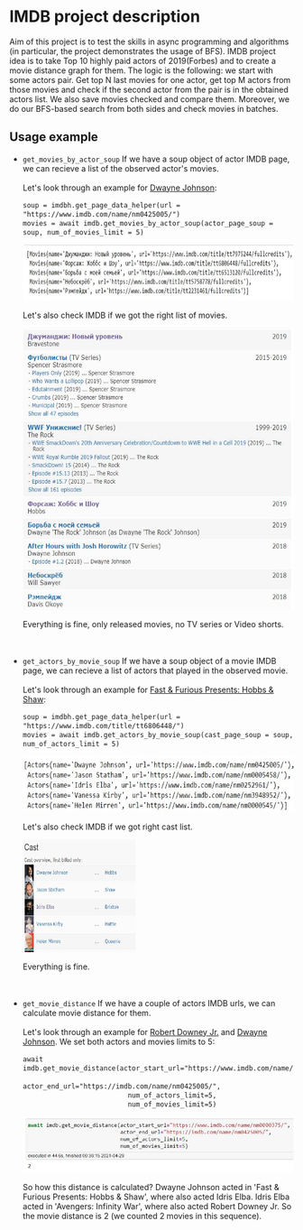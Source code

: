 # IMDB project description

Aim of this project is to test the skills in async programming and algorithms (in particular, the project demonstrates the usage of BFS).
IMDB project idea is to take Top 10 highly paid actors of 2019(Forbes) and to create a movie distance graph for them. 
The logic is the following: we start with some actors pair. Get top N last movies for one actor, get top M actors from those movies and check 
if the second actor from the pair is in the obtained actors list. We also save movies checked and compare them. 
Moreover, we do our BFS-based search from both sides and check movies in batches. 

## Usage example

 - `get_movies_by_actor_soup`
    If we have a soup object of actor IMDB page, we can recieve a list of the observed actor's movies. <br><br>
    Let's look through an example for [Dwayne Johnson](https://www.imdb.com/name/nm0425005/):
    ```
    soup = imdbh.get_page_data_helper(url = "https://www.imdb.com/name/nm0425005/")
    movies = await imdb.get_movies_by_actor_soup(actor_page_soup = soup, num_of_movies_limit = 5)
    ```
    <img src="dj_movies.JPG" alt="drawing" width="700" height="100"/> <br>

    Let's also check IMDB if we got the right list of movies.
    
    <img src="dj_movies_imdb.JPG" alt="drawing" width="500" height="500"/><br>
    
    Everything is fine, only released movies, no TV series or Video shorts.
    <br><br><br>

- `get_actors_by_movie_soup`
    If we have a soup object of a movie IMDB page, we can recieve a list of actors that played in the observed movie. <br><br>
    Let's look through an example for [Fast & Furious Presents: Hobbs & Shaw](https://www.imdb.com/title/tt6806448/):
    ```
    soup = imdbh.get_page_data_helper(url = "https://www.imdb.com/title/tt6806448/")
    movies = await imdb.get_actors_by_movie_soup(cast_page_soup = soup, num_of_actors_limit = 5)
    ```
    <img src="ff_actors.JPG" alt="drawing" width="700" height="100"/><br>

    Let's also check IMDB if we got right cast list.
    
    <img src="ff_actors_imdb.JPG" alt="drawing" width="200" height="200"/><br>
    
    Everything is fine.
    <br><br><br>

- `get_movie_distance`
    If we have a couple of actors IMDB urls, we can calculate movie distance for them. <br><br>
    Let's look through an example for [Robert Downey Jr.](https://www.imdb.com/title/nm0000375/) and [Dwayne Johnson](https://www.imdb.com/title/nm0425005/).
    We set both actors and movies limits to 5:
    ```
    await imdb.get_movie_distance(actor_start_url="https://www.imdb.com/name/nm0000375/",
                              actor_end_url="https://imdb.com/name/nm0425005/",
                              num_of_actors_limit=5,
                              num_of_movies_limit=5)
    ```
    <img src="rdj_dj_dist.JPG" alt="drawing" width="700" height="100"/><br>

    So how this distance is calculated? Dwayne Johnson acted in 'Fast & Furious Presents: Hobbs & Shaw', where also acted Idris Elba. Idris Elba acted
    in 'Avengers: Infinity War', where also acted Robert Downey Jr. So the movie distance is 2 (we counted 2 movies in this sequence).
